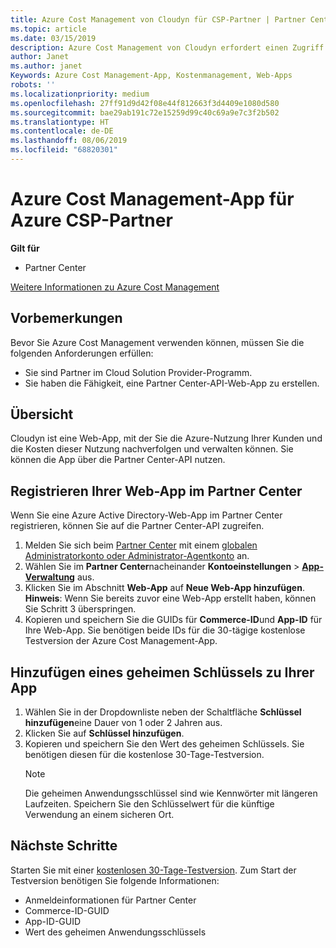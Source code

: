 ```yaml
---
title: Azure Cost Management von Cloudyn für CSP-Partner | Partner Center
ms.topic: article
ms.date: 03/15/2019
description: Azure Cost Management von Cloudyn erfordert einen Zugriff über die Partner Center-API.
author: Janet
ms.author: janet
Keywords: Azure Cost Management-App, Kostenmanagement, Web-Apps
robots: ''
ms.localizationpriority: medium
ms.openlocfilehash: 27ff91d9d42f08e44f812663f3d4409e1080d580
ms.sourcegitcommit: bae29ab191c72e15259d99c40c69a9e7c3f2b502
ms.translationtype: HT
ms.contentlocale: de-DE
ms.lasthandoff: 08/06/2019
ms.locfileid: "68820301"
---
```

# <a name="azure-cost-management-app-for-azure-csp-partners"></a>Azure Cost Management-App für Azure CSP-Partner  

**Gilt für**

-  Partner Center

[Weitere Informationen zu Azure Cost Management](https://go.microsoft.com/fwlink/p/?linkid=857893)

## <a name="before-you-begin"></a>Vorbemerkungen
Bevor Sie Azure Cost Management verwenden können, müssen Sie die folgenden Anforderungen erfüllen:

- Sie sind Partner im Cloud Solution Provider-Programm.
- Sie haben die Fähigkeit, eine Partner Center-API-Web-App zu erstellen.

## <a name="overview"></a>Übersicht

Cloudyn ist eine Web-App, mit der Sie die Azure-Nutzung Ihrer Kunden und die Kosten dieser Nutzung nachverfolgen und verwalten können. Sie können die App über die Partner Center-API nutzen.

## <a name="register-your-web-app-in-the-partner-center"></a>Registrieren Ihrer Web-App im Partner Center
Wenn Sie eine Azure Active Directory-Web-App im Partner Center registrieren, können Sie auf die Partner Center-API zugreifen. 
1.  Melden Sie sich beim [Partner Center](https://partnercenter.microsoft.com/pcv/dashboard/overview) mit einem [globalen Administratorkonto oder Administrator-Agentkonto](create-user-accounts-and-set-permissions.md) an.
2.  Wählen Sie im **Partner Center**nacheinander **Kontoeinstellungen** &gt; **[App-Verwaltung](https://partnercenter.microsoft.com/pcv/apiintegration/appmanagement)** aus.
3.  Klicken Sie im Abschnitt **Web-App** auf **Neue Web-App hinzufügen**.
<br> **Hinweis**: Wenn Sie bereits zuvor eine Web-App erstellt haben, können Sie Schritt 3 überspringen.
4.  Kopieren und speichern Sie die GUIDs für **Commerce-ID**und **App-ID** für Ihre Web-App. Sie benötigen beide IDs für die 30-tägige kostenlose Testversion der Azure Cost Management-App.

## <a name="add-a-secret-key-to-your-app"></a>Hinzufügen eines geheimen Schlüssels zu Ihrer App
1. Wählen Sie in der Dropdownliste neben der Schaltfläche **Schlüssel hinzufügen**eine Dauer von 1 oder 2 Jahren aus.
2. Klicken Sie auf **Schlüssel hinzufügen**. 
3. Kopieren und speichern Sie den Wert des geheimen Schlüssels. Sie benötigen diesen für die kostenlose 30-Tage-Testversion.<br>
   > [!NOTE]  
   > Die geheimen Anwendungsschlüssel sind wie Kennwörter mit längeren Laufzeiten. Speichern Sie den Schlüsselwert für die künftige Verwendung an einem sicheren Ort.

## <a name="next-steps"></a>Nächste Schritte
Starten Sie mit einer [kostenlosen 30-Tage-Testversion](https://go.microsoft.com/fwlink/?linkid=857895).
Zum Start der Testversion benötigen Sie folgende Informationen:
- Anmeldeinformationen für Partner Center
- Commerce-ID-GUID
- App-ID-GUID
- Wert des geheimen Anwendungsschlüssels
